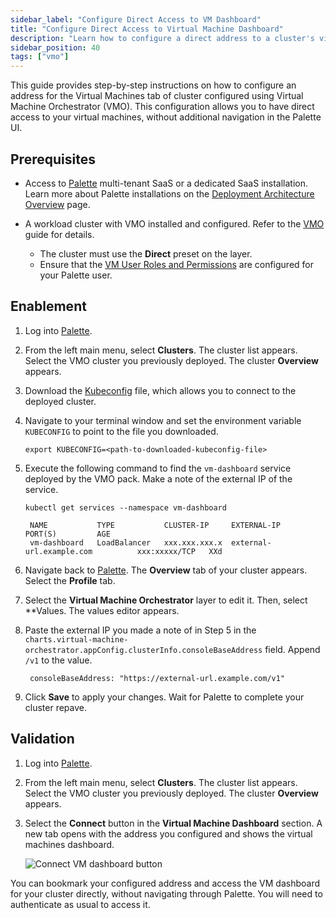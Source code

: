 ```yaml
---
sidebar_label: "Configure Direct Access to VM Dashboard"
title: "Configure Direct Access to Virtual Machine Dashboard"
description: "Learn how to configure a direct address to a cluster's virtual machines."
sidebar_position: 40
tags: ["vmo"]
---
```


This guide provides step-by-step instructions on how to configure an address for the Virtual Machines tab of cluster
configured using Virtual Machine Orchestrator (VMO). This configuration allows you to have direct access to your virtual
machines, without additional navigation in the Palette UI.

## Prerequisites

- Access to [Palette](https://console.spectrocloud.com) multi-tenant SaaS or a dedicated SaaS installation. Learn more
  about Palette installations on the [Deployment Architecture Overview](../architecture/architecture-overview.md) page.

- A workload cluster with VMO installed and configured. Refer to the [VMO](./vm-management.md) guide for details.
  <!--prettier-ignore-start-->

  - The cluster must use the **Direct** preset on the
    <VersionedLink text="Virtual Machine Orchestrator" url="/integrations/packs/?pack=virtual-machine-orchestrator" />
    layer.
  - Ensure that the [VM User Roles and Permissions](./rbac/vm-roles-permissions.md) are configured for your Palette
    user.

<!--prettier-ignore-end-->

## Enablement

1. Log into [Palette](https://console.spectrocloud.com).

2. From the left main menu, select **Clusters**. The cluster list appears. Select the VMO cluster you previously
   deployed. The cluster **Overview** appears.

3. Download the [Kubeconfig](../clusters/cluster-management/kubeconfig.md) file, which allows you to connect to the
   deployed cluster.

4. Navigate to your terminal window and set the environment variable `KUBECONFIG` to point to the file you downloaded.

   ```shell
   export KUBECONFIG=<path-to-downloaded-kubeconfig-file>
   ```

5. Execute the following command to find the `vm-dashboard` service deployed by the VMO pack. Make a note of the
   external IP of the service.

   ```shell
   kubectl get services --namespace vm-dashboard
   ```

   ```text hideClipboard title="Example output"
    NAME           TYPE           CLUSTER-IP     EXTERNAL-IP                       PORT(S)         AGE
    vm-dashboard   LoadBalancer   xxx.xxx.xxx.x  external-url.example.com          xxx:xxxxx/TCP   XXd
   ```

6. Navigate back to [Palette](https://console.spectrocloud.com). The **Overview** tab of your cluster appears. Select
   the **Profile** tab.

7. Select the **Virtual Machine Orchestrator** layer to edit it. Then, select \*\*Values. The values editor appears.

8. Paste the external IP you made a note of in Step 5 in the
   `charts.virtual-machine-orchestrator.appConfig.clusterInfo.consoleBaseAddress` field. Append `/v1` to the value.

   ```text hideClipboard title="Example value"
    consoleBaseAddress: "https://external-url.example.com/v1"
   ```

9. Click **Save** to apply your changes. Wait for Palette to complete your cluster repave.

## Validation

1. Log into [Palette](https://console.spectrocloud.com).

2. From the left main menu, select **Clusters**. The cluster list appears. Select the VMO cluster you previously
   deployed. The cluster **Overview** appears.

3. Select the **Connect** button in the **Virtual Machine Dashboard** section. A new tab opens with the address you
   configured and shows the virtual machines dashboard.

   ![Connect VM dashboard button](/vm-management_configure-console-base-address_connect-button.webp)

You can bookmark your configured address and access the VM dashboard for your cluster directly, without navigating
through Palette. You will need to authenticate as usual to access it.
